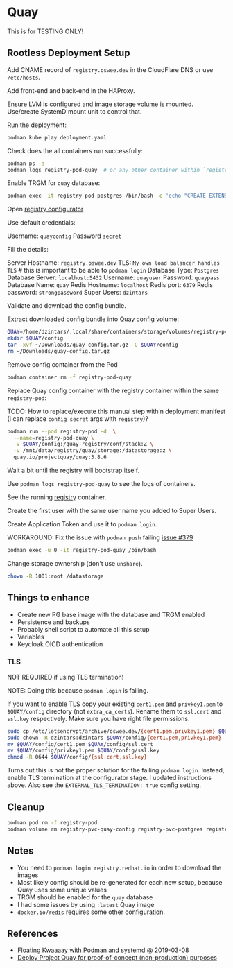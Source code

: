 # Quay

This is for TESTING ONLY!

## Rootless Deployment Setup

Add CNAME record of `registry.oswee.dev` in the CloudFlare DNS or use `/etc/hosts`.

Add front-end and back-end in the HAProxy.

Ensure LVM is configured and image storage volume is mounted. Use/create SystemD mount unit to control that.

Run the deployment:

```bash
podman kube play deployment.yaml
```

Check does the all containers run successfully:

```bash
podman ps -a
podman logs registry-pod-quay  # or any other container within `registry-pod`
```

Enable TRGM for `quay` database:

```bash
podman exec -it registry-pod-postgres /bin/bash -c 'echo "CREATE EXTENSION IF NOT EXISTS pg_trgm" | psql -d quay -U quayuser'
```

Open [registry configurator](https://registry.oswee.dev)

Use default credentials:

Username: `quayconfig`
Password `secret`

Fill the details:

Server Hostname: `registry.oswee.dev`
TLS: `My own load balancer handles TLS` # this is important to be able to `podman login`
Database Type: `Postgres`
Database Server: `localhost:5432`
Username: `quayuser`
Password: `quaypass`
Database Name: `quay`
Redis Hostname: `localhost`
Redis port: `6379`
Redis password: `strongpassword`
Super Users: `dzintars`

Validate and download the config bundle.

Extract downloaded config bundle into Quay config volume:

```bash
QUAY=/home/dzintars/.local/share/containers/storage/volumes/registry-pvc-quay-config/_data
mkdir $QUAY/config
tar -xvf ~/Downloads/quay-config.tar.gz -C $QUAY/config
rm ~/Downloads/quay-config.tar.gz
```

Remove config container from the Pod

```bash
podman container rm -f registry-pod-quay
```

Replace Quay config container with the registry container within the same `registry-pod`:

TODO: How to replace/execute this manual step within deployment manifest (I can replace `config secret` args with `registry`)?

```bash
podman run --pod registry-pod -d  \
  --name=registry-pod-quay \
  -v $QUAY/config:/quay-registry/conf/stack:Z \
  -v /mnt/data/registry/quay/storage:/datastorage:z \
  quay.io/projectquay/quay:3.8.6
```

Wait a bit until the registry will bootstrap itself.

Use `podman logs registry-pod-quay` to see the logs of containers.

See the running [registry](https://registry.oswee.dev) container.

Create the first user with the same user name you added to Super Users.

Create Application Token and use it to `podman login`.

WORKAROUND: Fix the issue with `podman push` failing [issue #379](https://github.com/oswee/oswee/issues/379)

```bash
podman exec -u 0 -it registry-pod-quay /bin/bash
```

Change storage ownership (don't use `unshare`).

```bash
chown -R 1001:root /datastorage
```

## Things to enhance

- Create new PG base image with the database and TRGM enabled
- Persistence and backups
- Probably shell script to automate all this setup
- Variables
- Keycloak OICD authentication

### TLS

NOT REQUIRED if using TLS termination!

NOTE: Doing this because `podman login` is failing.

If you want to enable TLS copy your existing `cert1.pem` and `privkey1.pem` to `$QUAY/config` directory (not `extra_ca_certs`).
Rename them to `ssl.cert` and `ssl.key` respectively.
Make sure you have right file permissions.

```bash
sudo cp /etc/letsencrypt/archive/oswee.dev/{cert1.pem,privkey1.pem} $QUAY/config/
sudo chown -R dzintars:dzintars $QUAY/config/{cert1.pem,privkey1.pem}
mv $QUAY/config/cert1.pem $QUAY/config/ssl.cert
mv $QUAY/config/privkey1.pem $QUAY/config/ssl.key
chmod -R 0644 $QUAY/config/{ssl.cert,ssl.key}
```

Turns out this is not the proper solution for the failing `podman login`.
Instead, enable TLS termination at the configurator stage. I updated instructions above.
Also see the `EXTERNAL_TLS_TERMINATION: true` config setting.

## Cleanup

```bash
podman pod rm -f registry-pod
podman volume rm registry-pvc-quay-config registry-pvc-postgres registry-pvc-redis
```

## Notes

- You need to `podman login registry.redhat.io` in order to download the images
- Most likely config should be re-generated for each new setup, because Quay uses some unique values
- TRGM should be enabled for the `quay` database
- I had some issues by using `:latest` Quay image
- `docker.io/redis` requires some other configuration.

## References

- [Floating Kwaaaay with Podman and systemd](https://www.redhat.com/en/blog/floating-kwaaaay-podman-and-systemd) @ 2019-03-08
- [Deploy Project Quay for proof-of-concept (non-production) purposes](https://docs.projectquay.io/deploy_quay.html)